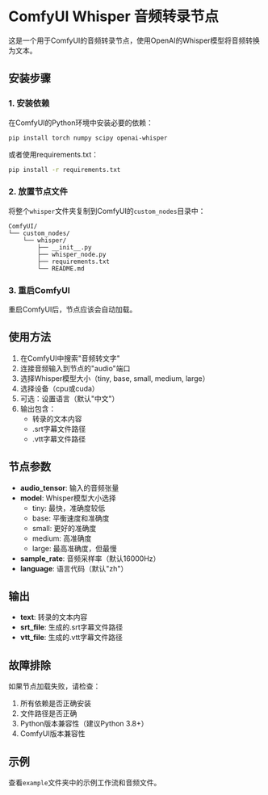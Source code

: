 # ComfyUI Whisper 音频转录节点

这是一个用于ComfyUI的音频转录节点，使用OpenAI的Whisper模型将音频转换为文本。

## 安装步骤

### 1. 安装依赖
在ComfyUI的Python环境中安装必要的依赖：

```bash
pip install torch numpy scipy openai-whisper
```

或者使用requirements.txt：
```bash
pip install -r requirements.txt
```

### 2. 放置节点文件
将整个`whisper`文件夹复制到ComfyUI的`custom_nodes`目录中：
```
ComfyUI/
└── custom_nodes/
    └── whisper/
        ├── __init__.py
        ├── whisper_node.py
        ├── requirements.txt
        └── README.md
```

### 3. 重启ComfyUI
重启ComfyUI后，节点应该会自动加载。

## 使用方法

1. 在ComfyUI中搜索"音频转文字"
2. 连接音频输入到节点的"audio"端口
3. 选择Whisper模型大小（tiny, base, small, medium, large）
4. 选择设备（cpu或cuda）
5. 可选：设置语言（默认"中文"）
6. 输出包含：
   - 转录的文本内容
   - .srt字幕文件路径
   - .vtt字幕文件路径

## 节点参数

- **audio_tensor**: 输入的音频张量
- **model**: Whisper模型大小选择
  - tiny: 最快，准确度较低
  - base: 平衡速度和准确度
  - small: 更好的准确度
  - medium: 高准确度
  - large: 最高准确度，但最慢
- **sample_rate**: 音频采样率（默认16000Hz）
- **language**: 语言代码（默认"zh"）

## 输出

- **text**: 转录的文本内容
- **srt_file**: 生成的.srt字幕文件路径
- **vtt_file**: 生成的.vtt字幕文件路径

## 故障排除

如果节点加载失败，请检查：

1. 所有依赖是否正确安装
2. 文件路径是否正确
3. Python版本兼容性（建议Python 3.8+）
4. ComfyUI版本兼容性

## 示例

查看`example`文件夹中的示例工作流和音频文件。 